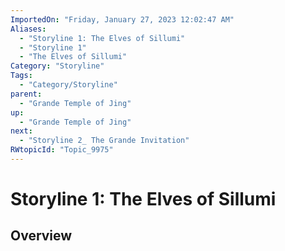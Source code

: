 ```yaml
---
ImportedOn: "Friday, January 27, 2023 12:02:47 AM"
Aliases:
  - "Storyline 1: The Elves of Sillumi"
  - "Storyline 1"
  - "The Elves of Sillumi"
Category: "Storyline"
Tags:
  - "Category/Storyline"
parent:
  - "Grande Temple of Jing"
up:
  - "Grande Temple of Jing"
next:
  - "Storyline 2_ The Grande Invitation"
RWtopicId: "Topic_9975"
---
```

# Storyline 1: The Elves of Sillumi
## Overview
